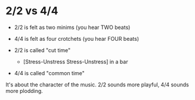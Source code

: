 # 2/2 vs 4/4   
- 2/2 is felt as two minims (you hear TWO beats)   
- 4/4 is felt as four crotchets (you hear FOUR beats)   
   
   
- 2/2 is called "cut time"   
    - [Stress-Unstress Stress-Unstress] in a bar   
- 4/4 is called "common time"   
   
   
It's about the character of the music. 2/2 sounds more playful, 4/4 sounds more plodding.   
   
